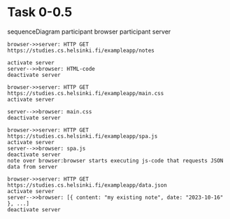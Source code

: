 #  Task 0-0.5

sequenceDiagram
    participant browser
    participant server

    browser->>server: HTTP GET https://studies.cs.helsinki.fi/exampleapp/notes

    activate server
    server-->>browser: HTML-code
    deactivate server

    browser->>server: HTTP GET https://studies.cs.helsinki.fi/exampleapp/main.css
    activate server

    server-->>browser: main.css
    deactivate server

    browser->>server: HTTP GET https://studies.cs.helsinki.fi/exampleapp/spa.js
    activate server
    server-->>browser: spa.js
    deactivate server
    note over browser:browser starts executing js-code that requests JSON data from server 

    browser->>server: HTTP GET https://studies.cs.helsinki.fi/exampleapp/data.json
    activate server
    server-->>browser: [{ content: "my existing note", date: "2023-10-16" }, ...]
    deactivate server